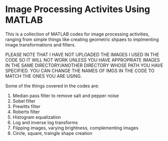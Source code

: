 # Image Processing Activites Using MATLAB
This is a collection of MATLAB codes for image processing activities, ranging from simple things like creating geometric shpaes to implmenting image transformations and filters.

PLEASE NOTE THAT I HAVE NOT UPLOADED THE IMAGES I USED IN THE CODE SO IT WILL NOT WORK UNLESS YOU HAVE APPROPRIATE IMAGES IN THE SAME DIRECTORY/ANOTHER DIRECTORY WHOSE PATH YOU HAVE SPECIFIED. YOU CAN CHANGE THE NAMES OF IMGS IN THE CODE TO MATCH THE ONES YOU ARE USING.

Some of the things covered in the codes are:
1. Median pass filter to remove salt and pepper noise
2. Sobel filter
3. Prewitts filter
4. Roberts filter
5. Histogram equalization
6. Log and inverse log transforms
7. Flipping images, varying brightness, complementing images
8. Circle, square, traingle shape creation
